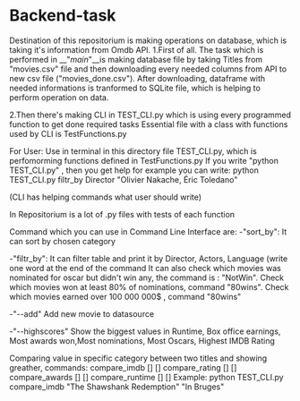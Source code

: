 # Backend-task
Destination of this repositorium is making operations on database, which is taking it's information from Omdb API.
1.First of all. The task which is performed in __"_main_"__is making database file by taking Titles from "movies.csv" file and then downloading every needed columns from API to new csv file ("movies_done.csv"). After downloading, dataframe with needed informations is tranformed to SQLite file, which is helping to perform operation on data.

2.Then there's making CLI in TEST_CLI.py which is using every programmed function to get done required tasks
Essential file with a class with functions used by CLI is TestFunctions.py

For User:
Use in terminal in this directory file TEST_CLI.py, which is perfomorming functions defined in TestFunctions.py
If you write "python TEST_CLI.py" , then you get help
for example you can write: python TEST_CLI.py filtr_by Director "Olivier Nakache, Éric Toledano"


(CLI has helping commands what user should write)

In Repositorium is a lot of .py files with tests of each function

Command which you can use in Command Line Interface are:
-"sort_by":
It can sort by chosen category

-"filtr_by":
It can filter table and print it by Director, Actors, Language (write one word at the end of the command
    It can also check which movies was nominated for oscar but didn't win any, the command is : "NotWin". 
    Check which movies won at least 80% of nominations, command "80wins".
    Check which movies earned over 100 000 000$ , command "80wins"
    
-"--add"
    Add new movie to datasource

-"--highscores"
    Show the biggest values in Runtime, Box office earnings, Most awards won,Most nominations, Most Oscars, Highest IMDB Rating


Comparing value in specific category between two titles and showing greather, commands:
compare_imdb [<arg1>] [<arg2>]
compare_rating [<arg1>] [<arg2>]
compare_awards [<arg1>] [<arg2>]
compare_runtime [<arg1>] [<arg2>]
Example: python TEST_CLI.py compare_imdb "The Shawshank Redemption" "In Bruges"

